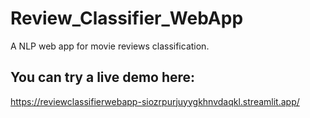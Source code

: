 # Review_Classifier_WebApp
A NLP web app for movie reviews classification.
## You can try a live demo here: 
https://reviewclassifierwebapp-siozrpurjuyygkhnvdaqkl.streamlit.app/

